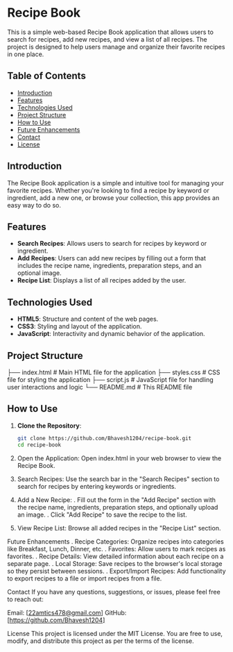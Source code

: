 # Recipe Book

This is a simple web-based Recipe Book application that allows users to search for recipes, add new recipes, and view a list of all recipes. The project is designed to help users manage and organize their favorite recipes in one place.

## Table of Contents

- [Introduction](#introduction)
- [Features](#features)
- [Technologies Used](#technologies-used)
- [Project Structure](#project-structure)
- [How to Use](#how-to-use)
- [Future Enhancements](#future-enhancements)
- [Contact](#contact)
- [License](#license)

## Introduction

The Recipe Book application is a simple and intuitive tool for managing your favorite recipes. Whether you're looking to find a recipe by keyword or ingredient, add a new one, or browse your collection, this app provides an easy way to do so.

## Features

- **Search Recipes**: Allows users to search for recipes by keyword or ingredient.
- **Add Recipes**: Users can add new recipes by filling out a form that includes the recipe name, ingredients, preparation steps, and an optional image.
- **Recipe List**: Displays a list of all recipes added by the user.

## Technologies Used

- **HTML5**: Structure and content of the web pages.
- **CSS3**: Styling and layout of the application.
- **JavaScript**: Interactivity and dynamic behavior of the application.

## Project Structure

├── index.html # Main HTML file for the application ├── styles.css # CSS file for styling the application ├── script.js # JavaScript file for handling user interactions and logic └── README.md # This README file
## How to Use

1. **Clone the Repository**:
   ```bash
   git clone https://github.com/Bhavesh1204/recipe-book.git
   cd recipe-book

2.  Open the Application:
    Open index.html in your web browser to view the Recipe Book.

3. Search Recipes:
   Use the search bar in the "Search Recipes" section to search for recipes by entering keywords or ingredients.

4. Add a New Recipe:
  . Fill out the form in the "Add Recipe" section with the recipe name, ingredients, preparation steps, and optionally upload an image.
  . Click "Add Recipe" to save the recipe to the list.

5. View Recipe List:
Browse all added recipes in the "Recipe List" section.

Future Enhancements
 . Recipe Categories: Organize recipes into categories like Breakfast, Lunch, Dinner, etc.
 . Favorites: Allow users to mark recipes as favorites.
 . Recipe Details: View detailed information about each recipe on a separate page.
 . Local Storage: Save recipes to the browser's local storage so they persist between sessions.
 . Export/Import Recipes: Add functionality to export recipes to a file or import recipes from a file.

Contact
If you have any questions, suggestions, or issues, please feel free to reach out:

Email: [22amtics478@gmail.com]
GitHub: [https://github.com/Bhavesh1204]

License
This project is licensed under the MIT License. You are free to use, modify, and distribute this project as per the terms of the license.


   
